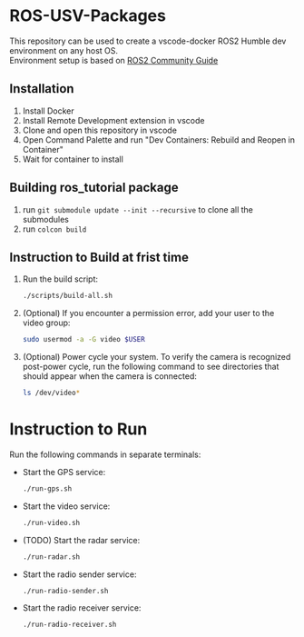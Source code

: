 # ROS-USV-Packages

This repository can be used to create a vscode-docker ROS2 Humble dev environment on any host OS.  
Environment setup is based on [ROS2 Community Guide](https://docs.ros.org/en/humble/How-To-Guides/Setup-ROS-2-with-VSCode-and-Docker-Container.html?highlight=vscode)

## Installation

1. Install Docker
2. Install Remote Development extension in vscode
3. Clone and open this repository in vscode
4. Open Command Palette and run "Dev Containers: Rebuild and Reopen in Container"
5. Wait for container to install

## Building ros_tutorial package

1. run `git submodule update --init --recursive` to clone all the submodules
2. run `colcon build`

## Instruction to Build at frist time

1. Run the build script:
    ```bash
    ./scripts/build-all.sh
    ```

2. (Optional) If you encounter a permission error, add your user to the video group:
    ```bash
    sudo usermod -a -G video $USER
    ```

3. (Optional) Power cycle your system. To verify the camera is recognized post-power cycle, run the following command to see directories that should appear when the camera is connected:
    ```bash
    ls /dev/video*
    ```

# Instruction to Run

Run the following commands in separate terminals:
- Start the GPS service:
    ```bash
    ./run-gps.sh
    ```
- Start the video service:
    ```bash
    ./run-video.sh
    ```
- (TODO) Start the radar service:
    ```bash
    ./run-radar.sh
    ```
- Start the radio sender service:
    ```bash
    ./run-radio-sender.sh
    ```
- Start the radio receiver service:
    ```bash
    ./run-radio-receiver.sh
    ```



